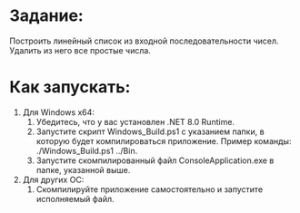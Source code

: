 # Задание:
Построить линейный список из входной последовательности чисел. Удалить из него все простые числа.

# Как запускать:
1. Для Windows x64:
    1. Убедитесь, что у вас установлен .NET 8.0 Runtime.
    2. Запустите скрипт Windows_Build.ps1 с указанием папки, в которую будет компилироваться приложение. Пример команды: ./Windows_Build.ps1 ../Bin.
    3. Запустите скомпилированный файл ConsoleApplication.exe в папке, указанной выше.
2. Для других ОС:
    1. Скомпилируйте приложение самостоятельно и запустите исполняемый файл.
